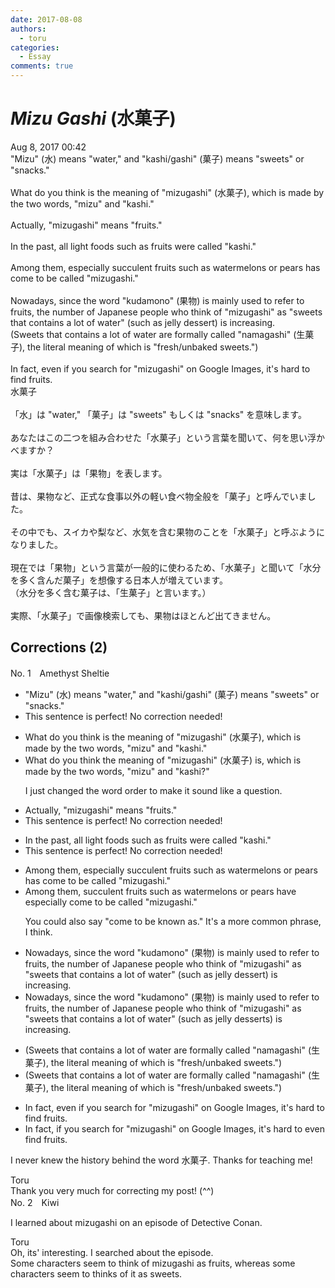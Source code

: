 ```yaml
---
date: 2017-08-08
authors:
  - toru
categories:
  - Essay
comments: true
---
```


# <strong><em>Mizu Gashi</strong></em> (水菓子)
<div class="date">Aug 8, 2017 00:42</div>
<div id="post"><div id="body_show_ori">
"Mizu" (水) means "water," and "kashi/gashi" (菓子) means "sweets" or "snacks."<br/><br/>What do you think is the meaning of "mizugashi" (水菓子), which is made by the two words, "mizu" and "kashi."<br/><br/>Actually, "mizugashi" means "fruits."<br/><br/>In the past, all light foods such as fruits were called "kashi."<br/><br/>Among them, especially succulent fruits such as watermelons or pears has come to be called "mizugashi."<br/><br/>Nowadays, since the word "kudamono" (果物) is mainly used to refer to fruits, the number of Japanese people who think of "mizugashi" as "sweets that contains a lot of water" (such as jelly dessert) is increasing.<br/>(Sweets that contains a lot of water are formally called "namagashi" (生菓子), the literal meaning of which is "fresh/unbaked sweets.")<br/><br/>In fact, even if you search for "mizugashi" on Google Images, it's hard to find fruits.
</div></div>

<!-- more -->

<div id="post_ja"><div id="body_show_mo">
水菓子<br/><br/>「水」は "water," 「菓子」は "sweets" もしくは "snacks" を意味します。<br/><br/>あなたはこの二つを組み合わせた「水菓子」という言葉を聞いて、何を思い浮かべますか？<br/><br/>実は「水菓子」は「果物」を表します。<br/><br/>昔は、果物など、正式な食事以外の軽い食べ物全般を「菓子」と呼んでいました。<br/><br/>その中でも、スイカや梨など、水気を含む果物のことを「水菓子」と呼ぶようになりました。<br/><br/>現在では「果物」という言葉が一般的に使わるため、「水菓子」と聞いて「水分を多く含んだ菓子」を想像する日本人が増えています。<br/>（水分を多く含む菓子は、「生菓子」と言います。）<br/><br/>実際、「水菓子」で画像検索しても、果物はほとんど出てきません。
</div></div>

## Corrections (2)
<div id="block"><div class="first_name"> No. 1　<span class="just_name">Amethyst Sheltie</span></div><div id="block2">
<ul class="correction_field">
<li class="incorrect">"Mizu" (水) means "water," and "kashi/gashi" (菓子) means "sweets" or "snacks."</li>
<li class="corrected perfect">This sentence is perfect! No correction needed!</li>
</ul>
<ul class="correction_field">
<li class="incorrect">What do you think is the meaning of "mizugashi" (水菓子), which is made by the two words, "mizu" and "kashi."</li>
<li class="corrected correct">
What do you think the meaning of "mizugashi" (水菓子) <span class="f_blue">is</span>, which is made by the two words, "mizu" and "kashi<span class="f_blue">?</span>"
<p class="correction_comment">I just changed the word order to make it sound like a question.</p>
</li>
</ul>
<ul class="correction_field">
<li class="incorrect">Actually, "mizugashi" means "fruits."</li>
<li class="corrected perfect">This sentence is perfect! No correction needed!</li>
</ul>
<ul class="correction_field">
<li class="incorrect">In the past, all light foods such as fruits were called "kashi."</li>
<li class="corrected perfect">This sentence is perfect! No correction needed!</li>
</ul>
<ul class="correction_field">
<li class="incorrect">Among them, especially succulent fruits such as watermelons or pears has come to be called "mizugashi."</li>
<li class="corrected correct">
Among them, succulent fruits such as watermelons or pears <span class="f_blue">have especially</span> come to be called "mizugashi."
<p class="correction_comment">You could also say "come to be known as." It's a more common phrase, I think.</p>
</li>
</ul>
<ul class="correction_field">
<li class="incorrect">Nowadays, since the word "kudamono" (果物) is mainly used to refer to fruits, the number of Japanese people who think of "mizugashi" as "sweets that contains a lot of water" (such as jelly dessert) is increasing.</li>
<li class="corrected correct">
Nowadays, since the word "kudamono" (果物) is mainly used to refer to fruits, the number of Japanese people who think of "mizugashi" as "sweets that contains a lot of water" (such as jelly dessert<span class="f_blue">s</span>) is increasing.
</li>
</ul>
<ul class="correction_field">
<li class="incorrect">(Sweets that contains a lot of water are formally called "namagashi" (生菓子), the literal meaning of which is "fresh/unbaked sweets.")</li>
<li class="corrected correct">
(Sweets that contain<span class="sline"><span class="f_gray">s</span></span> a lot of water are formally called "namagashi" (生菓子), the literal meaning of which is "fresh/unbaked sweets.")
</li>
</ul>
<ul class="correction_field">
<li class="incorrect">In fact, even if you search for "mizugashi" on Google Images, it's hard to find fruits.</li>
<li class="corrected correct">
In fact, if you search for "mizugashi" on Google Images, it's hard to <span class="f_blue">even</span> find fruits.
</li>
</ul>
<p class="comment_small">
 I never knew the history behind the word 水菓子. Thanks for teaching me!
</p>

</div><div class="name"><span class="just_name">Toru</span><br>
Thank you very much for correcting my post! (^^)
</div>
</div>
<div id="block"><div class="first_name"> No. 2　<span class="just_name">Kiwi</span></div><div id="block2">
<p class="comment_small">
 I learned about mizugashi on an episode of Detective Conan.
</p>

</div><div class="name"><span class="just_name">Toru</span><br>
Oh, its' interesting. I searched about the episode.<br/>Some characters seem to think of mizugashi as fruits, whereas some characters seem to thinks of it as sweets. 
</div>
</div>
